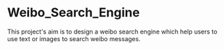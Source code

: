 # Weibo_Search_Engine
This project's aim is to design a weibo search engine which help users to use text or images to search weibo messages.
